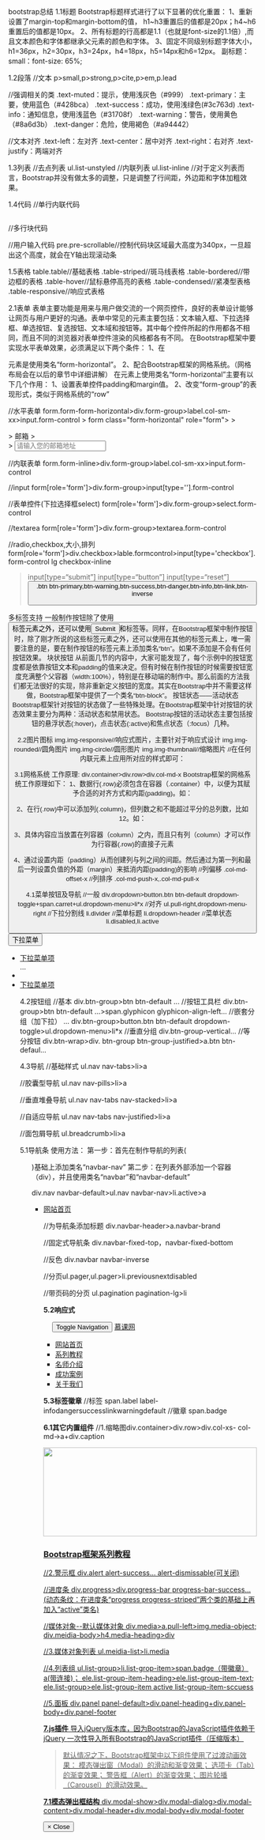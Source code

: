 bootstrap总结
1.1标题
Bootstrap标题样式进行了以下显著的优化重置：
1、重新设置了margin-top和margin-bottom的值， h1~h3重置后的值都是20px；h4~h6重置后的值都是10px。
2、所有标题的行高都是1.1（也就是font-size的1.1倍）,而且文本颜色和字体都继承父元素的颜色和字体。
3、固定不同级别标题字体大小，h1=36px，h2=30px，h3=24px，h4=18px，h5=14px和h6=12px。
副标题：small：font-size: 65%;

1.2段落
//文本
 p>small,p>strong,p>cite,p>em,p.lead 

//强调相关的类
.text-muted：提示，使用浅灰色（#999） 
.text-primary：主要，使用蓝色（#428bca） 
.text-success：成功，使用浅绿色(#3c763d) 
.text-info：通知信息，使用浅蓝色（#31708f） 
.text-warning：警告，使用黄色（#8a6d3b） 
.text-danger：危险，使用褐色（#a94442） 

//文本对齐 
.text-left：左对齐 
.text-center：居中对齐
.text-right：右对齐
.text-justify：两端对齐

1.3列表
//去点列表
ul.list-unstyled
//内联列表
ul.list-inline
//对于定义列表而言，Bootstrap并没有做太多的调整，只是调整了行间距，外边距和字体加粗效果。


1.4代码
<code></code>//单行内联代码
<pre></pre>//多行块代码
<kbd></kbd>//用户输入代码
pre.pre-scrollable//控制代码块区域最大高度为340px，一旦超出这个高度，就会在Y轴出现滚动条

1.5表格
table.table//基础表格
.table-striped//斑马线表格
.table-bordered//带边框的表格
.table-hover//鼠标悬停高亮的表格
.table-condensed//紧凑型表格
.table-responsive//响应式表格

2.1表单
表单主要功能是用来与用户做交流的一个网页控件，良好的表单设计能够让网页与用户更好的沟通。表单中常见的元素主要包括：文本输入框、下拉选择框、单选按钮、复选按钮、文本域和按钮等。其中每个控件所起的作用都各不相同，而且不同的浏览器对表单控件渲染的风格都各有不同。
在Bootstrap框架中要实现水平表单效果，必须满足以下两个条件：
1、在<form>元素是使用类名“form-horizontal”。
2、配合Bootstrap框架的网格系统。（网格布局会在以后的章节中详细讲解）
在<form>元素上使用类名“form-horizontal”主要有以下几个作用：
1、设置表单控件padding和margin值。
2、改变“form-group”的表现形式，类似于网格系统的“row”

//水平表单 
form.form-form-horizontal>div.form-group>label.col-sm-xx>input.form-control > form class="form-horizontal" role="form"> > 
<div class="form-group"> > <label for="inputEmail3" class="col-sm-2 control-label">邮箱</label> > <div class="col-sm-10"> > <input type="email" class="form-control" id="inputEmail3" placeholder="请输入您的邮箱地址">

//内联表单 
form.form-inline>div.form-group>label.col-sm-xx>input.form-control 

//input 
form[role='form']>div.form-group>input[type=''].form-control 

//表单控件(下拉选择框select) 
form[role='form']>div.form-group>select.form-control

 //textarea 
 form[role='form']>div.form-group>textarea.form-control 

 //radio,checkbox,大小,排列 
 form[role='form']>div.checkbox>lable.formcontrol>input[type='checkbox'].form-control lg checkbox-inline

 > input[type=“submit”]
 > input[type=“button”] 
 > input[type=“reset”] 
 > <button> .btn btn-primary,btn-warning,btn-success,btn-danger,btn-info,btn-link,btn-inverse

多标签支持
一般制作按钮除了使用<button>标签元素之外，还可以使用<input type="submit">和<a>标签等。同样，在Bootstrap框架中制作按钮时，除了刚才所说的这些标签元素之外，还可以使用在其他的标签元素上，唯一需要注意的是，要在制作按钮的标签元素上添加类名“btn”。如果不添加是不会有任何按钮效果。
块状按钮
从前面几节的内容中，大家可能发现了，每个示例中的按钮宽度都是依靠按钮文本和padding的值来决定。但有时候在制作按钮的时候需要按钮宽度充满整个父容器（width:100%），特别是在移动端的制作中。那么前面的方法我们都无法很好的实现，除非重新定义按钮的宽度。其实在Bootstrap中并不需要这样做，Bootstrap框架中提供了一个类名“btn-block”。
按钮状态——活动状态
Bootstrap框架针对按钮的状态做了一些特殊处理。在Bootstrap框架中针对按钮的状态效果主要分为两种：活动状态和禁用状态。
Bootstrap按钮的活动状态主要包括按钮的悬浮状态(:hover)，点击状态(:active)和焦点状态（:focus）几种。

2.2图片图标
img.img-responsive//响应式图片，主要针对于响应式设计 
img.img-rounded//圆角图片
img.img-circle//圆形图片
img.img-thumbnail//缩略图片 //在任何内联元素上应用所对应的样式即可： <span class="glyphicon glyphicon-xxx"></span>

3.1网格系统
工作原理:
div.container>div.row>div.col-md-x
Bootstrap框架的网格系统工作原理如下：
1、数据行(.row)必须包含在容器（.container）中，以便为其赋予合适的对齐方式和内距(padding)。如：
<div class="container">
<div class="row"></div>

2、在行(.row)中可以添加列(.column)，但列数之和不能超过平分的总列数，比如12。如：
<div class="container">
<div class="row">
<div class="col-md-4"></div>
<div class="col-md-8"></div>

3、具体内容应当放置在列容器（column）之内，而且只有列（column）才可以作为行容器(.row)的直接子元素

4、通过设置内距（padding）从而创建列与列之间的间距。然后通过为第一列和最后一列设置负值的外距（margin）来抵消内距(padding)的影响
//列偏移 .col-md-offset-x 
//列排序 .col-md-push-x,.col-md-pull-x


4.1菜单按钮及导航
//一般
div.dropdown>button.btn btn-default dropdown-toggle+span.carret+ul.dropdown-menu>li*x
//对齐
ul.pull-right,dropdown-menu-right
//下拉分割线
li.divider
//菜单标题
li.dropdown-header
//菜单状态
li.disabled,li.active

<div class="dropdown"> <button class="btn btn-default dropdown-toggle" type="button" id="dropdownMenu1" data-toggle="dropdown"> 下拉菜单 <span class="caret"></span> </button> <ul class="dropdown-menu" role="menu" aria-labelledby="dropdownMenu1"> <li role="presentation"><a role="menuitem" tabindex="-1" href="#">下拉菜单项</a></li> … <li role="presentation" class="divider"></li> <li role="presentation"><a role="menuitem" tabindex="-1" href="#">下拉菜单项</a></li>

4.2按钮组
//基本 div.btn-group>btn btn-default ...
//按钮工具栏 div.btn-group>btn btn-default ...>span.glyphicon glyphicon-align-left... 
//嵌套分组（加下拉） ... div.btn-group>button.btn btn-default dropdown-toggle>ul.dropdown-menu>li*x 
//垂直分组 div.btn-group-vertical... 
//等分按钮 div.btn-wrap>div. btn-group btn-group-justified>a.btn btn-defaul...

4.3导航
//基础样式
ul.nav nav-tabs>li>a

//胶囊型导航
ul.nav nav-pills>li>a

//垂直堆叠导航
ul.nav nav-tabs nav-stacked>li>a

//自适应导航
ul.nav nav-tabs nav-justified>li>a

//面包屑导航
ul.breadcrumb>li>a

5.1导航条
使用方法：
第一步：首先在制作导航的列表(<ul class=”nav”>)基础上添加类名“navbar-nav”
第二步：在列表外部添加一个容器（div），并且使用类名“navbar”和“navbar-default”

div.nav navbar-default>ul.nav navbar-nav>li.active>a

<div class="navbar navbar-default" role="navigation">
<ul class="nav navbar-nav">
<li class="active"><a href="##">网站首页</a></li>

//为导航条添加标题
div.navbar-header>a.navbar-brand

//固定式导航条
div.navbar-fixed-top，navbar-fixed-bottom

//反色 div.navbar navbar-inverse

//分页ul.pager,ul.pager>li.previousnextdisabled

//带页码的分页
ul.pagination pagination-lg>li


**5.2响应式**
<!--代码-->
<div class="navbar navbar-default" role="navigation">
<div class="navbar-header">
　<!-- .navbar-toggle样式用于toggle收缩的内容，即nav-collapse collapse样式所在元素 -->
<button class="navbar-toggle" type="button" data-toggle="collapse" data-target=".navbar-responsive-collapse">
<span class="sr-only">Toggle Navigation</span>
<span class="icon-bar"></span>
<span class="icon-bar"></span>
<span class="icon-bar"></span>
</button>
<!-- 确保无论是宽屏还是窄屏，navbar-brand都显示 -->
<a href="##" class="navbar-brand">慕课网</a>
</div>
<!-- 屏幕宽度小于768px时，div.navbar-responsive-collapse容器里的内容都会隐藏，显示icon-bar图标，当点击icon-bar图标时，再展开。屏幕大于768px时，默认显示。 -->
<div class="collapse navbar-collapse navbar-responsive-collapse example" id='example'>
<ul class="nav navbar-nav">
<li class="active"><a href="##">网站首页</a></li>
<li><a href="##">系列教程</a></li>
<li><a href="##">名师介绍</a></li>
<li><a href="##">成功案例</a></li>
<li><a href="##">关于我们</a></li>
</ul>
</div>
</div>


**5.3标签徽章**
//标签
span.label label-infodangersuccesslinkwarningdefault
//徽章
span.badge


**6.1其它内置组件**
//1.缩略图div.container>div.row>div.col-xs- col-md->a+div.caption

<div class="container"> <div class="row"> <div class="col-xs-6 col-md-3"> <a href="#" class="thumbnail"> <img src="http://img.mukewang.com/5434eba100014fe906000338.png" style="height: 180px; width: 100%; display: block;" alt="">
<div class="caption"> <h3>Bootstrap框架系列教程</h3> <p>

//2.警示框
div.alert alert-success... alert-dismissable(可关闭)

//进度条
div.progress>div.progress-bar progress-bar-success...
(动态条纹：在进度条“progress progress-striped”两个类的基础上再加入“active”类名)

//媒体对象--默认媒体对象
div.media>a.pull-left>img.media-object; div.meidia-body>h4.media-heading>div

//3.媒体对象列表
ul.meidia-list>li.media

//4.列表组
ul.list-group>li.list-grop-item>span.badge（带徽章）a(带连接)；
ele.list-group-item-heading>ele.list-group-item-text;
ele.list-group>ele.list-group-item active list-group-item-sccuess

//5.面板
div.panel panel-default>div.panel-heading+div.panel-body+div.panel-footer

**7.js插件**
导入jQuery版本库，因为Bootstrap的JavaScript插件依赖于jQuery  <script src="http://libs.baidu.com/jquery/1.9.0/jquery.js"></script>
 一次性导入所有Bootstrap的JavaScript插件（压缩版本）
<script src="js/bootstrap.min.js"></script>

> 默认情况之下，Bootstrap框架中以下组件使用了过渡动画效果： 
>模态弹出窗（Modal）的滑动和渐变效果； 
> 选项卡（Tab）的渐变效果； 
> 警告框（Alert）的渐变效果； 
> 图片轮播（Carousel）的滑动效果。


 **7.1模态弹出框结构**
div.modal-show>div.modal-dialog>div.modal-content>div.modal-header+div.modal-body+div.modal-footer
<div class="modal show">
<div class="modal-dialog">
<div class="modal-content">
<div class="modal-header">
<button type="button" class="close" data-dismiss="modal">
<span aria-hidden="true">×</span>
<span class="sr-only">Close</span></button>

